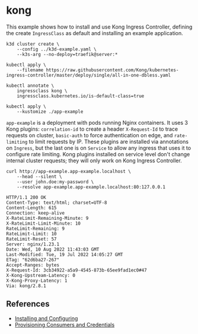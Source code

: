 # kong

This example shows how to install and use Kong Ingress Controller, defining the
create `IngressClass` as default and installing an example application.

```
k3d cluster create \
    --config ../k3d-example.yaml \
    --k3s-arg --no-deploy=traefik@server:*

kubectl apply \
    --filename https://raw.githubusercontent.com/Kong/kubernetes-ingress-controller/master/deploy/single/all-in-one-dbless.yaml

kubectl annotate \
    ingressclass kong \
    ingressclass.kubernetes.io/is-default-class=true

kubectl apply \
    --kustomize ./app-example
```

`app-example` is a deployment with pods running Nginx containers. It uses 3 Kong
plugins: `correlation-id` to create a header `X-Request-Id` to trace requests on
cluster, `basic-auth` to force authentication on edge, and `rate-limiting` to
limit requests by IP. These plugins are installed via annotations on `Ingress`,
but the last one is on `Service` to allow any ingress that uses it to configure
rate limiting. Kong plugins installed on service level don't change internal
cluster requests; they will only work on Kong Ingress Controller.

```
curl http://app-example.app-example.localhost \
    --head --silent \
    --user john.doe:my-password \
    --resolve app-example.app-example.localhost:80:127.0.0.1
```

```
HTTP/1.1 200 OK
Content-Type: text/html; charset=UTF-8
Content-Length: 615
Connection: keep-alive
X-RateLimit-Remaining-Minute: 9
X-RateLimit-Limit-Minute: 10
RateLimit-Remaining: 9
RateLimit-Limit: 10
RateLimit-Reset: 57
Server: nginx/1.23.1
Date: Wed, 10 Aug 2022 11:43:03 GMT
Last-Modified: Tue, 19 Jul 2022 14:05:27 GMT
ETag: "62d6ba27-267"
Accept-Ranges: bytes
X-Request-Id: 3cb34922-a5a9-4545-873b-65ee9fad1ec0#47
X-Kong-Upstream-Latency: 0
X-Kong-Proxy-Latency: 1
Via: kong/2.8.1
```

## References

* [Installing and Configuring](https://docs.konghq.com/kubernetes-ingress-controller/2.5.x/deployment/overview/)
* [Provisioning Consumers and Credentials](https://docs.konghq.com/kubernetes-ingress-controller/latest/guides/using-consumer-credential-resource/)
